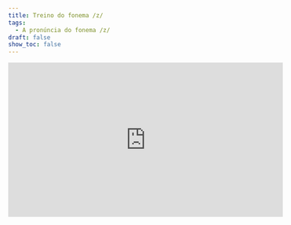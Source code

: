 ```yaml
---
title: Treino do fonema /z/
tags:
  - A pronúncia do fonema /z/
draft: false
show_toc: false
---
```

<iframe width="560" height="315" src="https://www.youtube.com/embed/hmf2lpFp-Qc?si=jE1_UfJGXcSDowsx" title="YouTube video player" frameborder="0" allow="accelerometer; autoplay; clipboard-write; encrypted-media; gyroscope; picture-in-picture; web-share" referrerpolicy="strict-origin-when-cross-origin" allowfullscreen></iframe>
